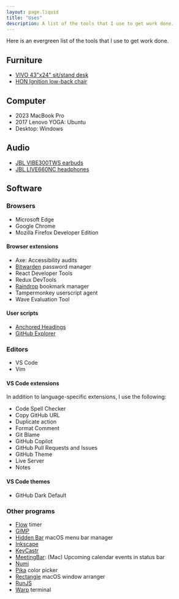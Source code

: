 ```yaml
---
layout: page.liquid
title: "Uses"
description: A list of the tools that I use to get work done.
---
```


Here is an evergreen list of the tools that I use to get work done.

## Furniture

- [VIVO 43"x24" sit/stand desk](https://www.amazon.com/gp/product/B0829DYFLK/)
- [HON Ignition low-back chair](https://www.hon.com/chairs/ignition/hitl2ahmcu10tsb)

## Computer

- 2023 MacBook Pro
- 2017 Lenovo YOGA: Ubuntu
- Desktop: Windows

## Audio

- [JBL VIBE300TWS earbuds](https://www.jbl.com/wireless-earbuds/VIBE300TWS-.html)
- [JBL LIVE660NC headphones](https://www.jbl.com/over-ear-headphones/LIVE660NC-.html)

## Software

### Browsers

- Microsoft Edge
- Google Chrome
- Mozilla Firefox Developer Edition

#### Browser extensions

- Axe: Accessibility audits
- [Bitwarden](https://bitwarden.com) password manager
- React Developer Tools
- Redux DevTools
- [Raindrop](https://raindrop.io/) bookmark manager
- Tampermonkey userscript agent
- Wave Evaluation Tool

#### User scripts

- [Anchored Headings](https://gist.github.com/SeanMcP/ade3cb371d697709b3b95c5d539d888f)
- [GitHub Explorer](https://gist.github.com/SeanMcP/1bf09672e56b6780cf02fa52736ea2c6)

### Editors

- VS Code
- Vim

#### VS Code extensions

In addition to language-specific extensions, I use the following:

- Code Spell Checker
- Copy GitHub URL
- Duplicate action
- Format Comment
- Git Blame
- GitHub Copilot
- GitHub Pull Requests and Issues
- GitHub Theme
- Live Server
- Notes

#### VS Code themes

- GitHub Dark Default

### Other programs

- [Flow](https://flowapp.info/) timer
- [GIMP](https://www.gimp.org/)
- [Hidden Bar](https://github.com/dwarvesf/hidden) macOS menu bar manager
- [Inkscape](https://inkscape.org/)
- [KeyCastr](https://github.com/keycastr/keycastr)
- [MeetingBar](https://meetingbar.app/): (Mac) Upcoming calendar events in
  status bar
- [Numi](https://numi.app/)
- [Pika](https://superhighfives.com/pika) color picker
- [Rectangle](https://rectangleapp.com/) macOS window arranger
- [RunJS](https://runjs.app/)
- [Warp](https://www.warp.dev/) terminal
